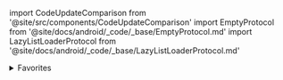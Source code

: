 import CodeUpdateComparison from '@site/src/components/CodeUpdateComparison'
import EmptyProtocol from '@site/docs/android/_code/_base/EmptyProtocol.md'
import LazyListLoaderProtocol from '@site/docs/android/_code/_base/LazyListLoaderProtocol.md'

<details>
  <summary>Favorites</summary>
  <div>
<details>
        <summary>Success</summary>
        <CodeUpdateComparison 
oldCode={`favoritesSuccessViewTemplate: (([Recipe], @escaping () -> Void) -> AnyView)?`}
            newCode=<LazyListLoaderProtocol />/>
    </details>
<details>
        <summary>Empty</summary>
        <CodeUpdateComparison 
oldCode={`var emptyFavoritePage: (@Composable() (visitCatalog: () -> Unit,) -> Unit)?`}
            newCode=<EmptyProtocol />/>
    </details>
  </div>
</details>